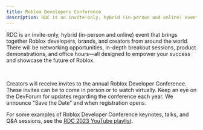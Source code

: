 ```yaml
---
title: Roblox Developers Conference
description: RDC is an invite-only, hybrid (in-person and online) event that brings together Roblox developers, brands, and creators from around the world.
---
```


RDC is an invite-only, hybrid (in-person and online) event that brings together Roblox developers, brands, and creators from around the world. There will be networking opportunities, in-depth breakout sessions, product demonstrations, and office hours—all designed to empower your success and showcase the future of Roblox.

<figure>
<Chip
    color="error"
    label="Status: Closed"
    size="medium"
    variant="filled"/>
</figure><br />

Creators will receive invites to the annual Roblox Developer Conference. These invites can be to come in person or to watch virtually. Keep an eye on the DevForum for updates regarding the conference each year. We announce "Save the Date" and when registration opens.

For some examples of Roblox Developer Conference keynotes, talks, and Q&A sessions, see the [RDC 2023 YouTube playlist](https://www.youtube.com/playlist?list=PLuEQ5BB-Z1PK3EcpypEHHMlc2lknQCJyP).
